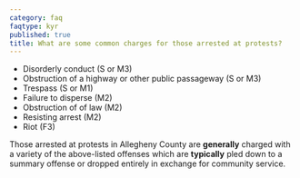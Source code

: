 ```yaml
---
category: faq
faqtype: kyr
published: true
title: What are some common charges for those arrested at protests?
---
```


- Disorderly conduct (S or M3)
- Obstruction of a highway or other public passageway (S or M3) 
- Trespass (S or M1)
- Failure to disperse (M2)
- Obstruction of of law (M2)
- Resisting arrest (M2)
- Riot (F3)

Those arrested at protests in Allegheny County are **generally** charged with a variety of the above-listed offenses which are **typically** pled down to a summary offense or dropped entirely in exchange for community service.
